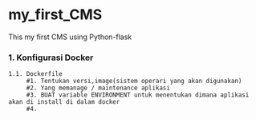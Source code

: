 # my_first_CMS
This my first CMS using Python-flask

### 1. Konfigurasi Docker
    1.1. Dockerfile
         #1. Tentukan versi,image(sistem operari yang akan digunakan)
         #2. Yang memanage / maintenance aplikasi
         #3. BUAT variable ENVIRONMENT untuk menentukan dimana aplikasi akan di install di dalam docker
         #4. 